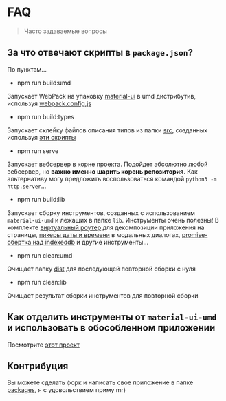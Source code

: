 # FAQ

> Часто задаваемые вопросы

## За что отвечают скрипты в `package.json`?

По пунктам...

 - npm run build:umd

  Запускает WebPack на упаковку [material-ui](https://material-ui.com/) в umd дистрибутив, используя [webpack.config.js](./webpack.config.js)

 - npm run build:types

  Запускает склейку файлов описания типов из папки [src](./src), созданных используя [эти скрипты](./packages/how-it-is-made)

 - npm run serve

  Запускает вебсервер в корне проекта. Подойдет абсолютно любой вебсервер, но **важно именно шарить корень репозитория**. Как альтернативу могу предложить воспользоваться командой `python3 -m http.server`...

 - npm run build:lib

  Запускает сборку инструментов, созданных с использованием `material-ui-umd` и лежащих в папке `lib`. Инструменты очень полезны! В комплекте [виртуальный роутер](./lib/router-tools) для декомпозиции приложения на страницы, [пикеры даты и времени](./lib/pickers-tools) в модальных диалогах, [promise-обертка над indexeddb](./lib/idb-tools) и другие инструменты...

 - npm run clean:umd

  Очищает папку [dist](./dist) для последующей повторной сборки с нуля

 - npm run clean:lib

  Очищает результат сборки инструментов для повторной сборки

## Как отделить инструменты от `material-ui-umd` и использовать в обособленном приложении

Посмотрите [этот проект](https://github.com/the-amazing-apps/blank-app)

## Контрибуция

Вы можете сделать форк и написать свое приложение в папке [packages](./packages), я с удовольствием приму mr)
